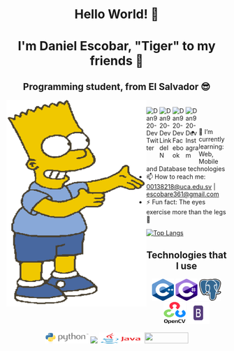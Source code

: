 <h1 align="center">Hello World! 👋</h1>
<h1 align="center">I'm Daniel Escobar, "Tiger" to my friends 🐯</h1> 
<h2 align="center">Programming student, from El Salvador 😎</h2>



<img align="left" width="320" height="475" src="./img/bart.gif">

<br/>
<a href="https://twitter.com/JDaniel_ES">
  <img align="left" alt="Dan920-Dev Twitter" width="30px" src="https://image.flaticon.com/icons/svg/2111/2111703.svg" />
</a>
<a href="https://www.linkedin.com/in/daniel-escobar-6aab861b1/">
  <img align="left" alt="Dan920-Dev LinkdeIN" width="30px" src="https://image.flaticon.com/icons/svg/2111/2111465.svg" />
</a>
<a href="https://www.facebook.com/tg.masterhack/">
  <img align="left" alt="Dan920-Dev Facebook" width="30px" src="https://image.flaticon.com/icons/svg/2111/2111342.svg" />
</a>
<a href="https://www.instagram.com/danii_esriv">
  <img align="left" alt="Dan920-Dev Instagram" width="30px" src="https://image.flaticon.com/icons/svg/2111/2111421.svg" />
</a>
<br/> <br/>

- 🌱 I’m currently learning: Web, Mobile and Database technologies
- 📫 How to reach me: 00138218@uca.edu.sv | escobare361@gmail.com
- ⚡ Fun fact: The eyes exercise more than the legs 👀 

[![Top Langs](https://github-readme-stats.vercel.app/api/top-langs/?username=Dan920-Dev&layout=compact&theme=vue-dark)](https://github.com/Dan920-Dev/github-readme-stats)

<h2 align="center">Technologies that I use</h2>

<div align="center"><img width="50" height="50" src="./img/c++.png">     <img width="50" height="50" src="./img/sharp.png">     <img width="50" height="50" src="./img/postgres.png">     <img width="50" height="50" src="./img/opncv.png">     <img width="50" height="50" src="./img/boost.png"> </div>
<br>
<div align="center"><img width="100px" height="25px" src="./img/py.png">     <img width="100px" heigth="25px" src="https://brm.io/matter-js/img/matter-js.svg">      <img width="100px" height="25px" src="./img/java.png">     <img width="100px" height="25px" src="./img/wT.jpg"></div>


